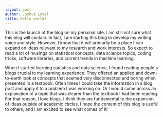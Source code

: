 ```yaml
---
layout: post
author: Joshua Loyal
title: Hello world!
---
```


This is the launch of the blog on my personal site. I am still not sure what this
blog will contain. In fact, I am starting this blog to develop my writing voice and style.
However, I know that it will primarily be a place I can expand on ideas relevant to my
research and work interests. So expect to read a lot of musings on statistical concepts,
data science topics, coding tricks, software libraries, and current trends in machine learning.

When I started learning statistics and data science, I found reading people's blogs
crucial to my learning experience. They offered an applied and down-to-earth
look at concepts that seemed very disconnected and boring when presented in a textbook.
Often times I could take the information in a blog post and apply it to a problem I was working
on. Or I would come across an explanation of a topic that was clearer than the textbook I
had been reading. For that reason, I love blogs. I think they are fundamental to the expansion of
ideas outside of academic circles. I hope the content of this blog is useful to others, and I am
excited to see what comes of it!
